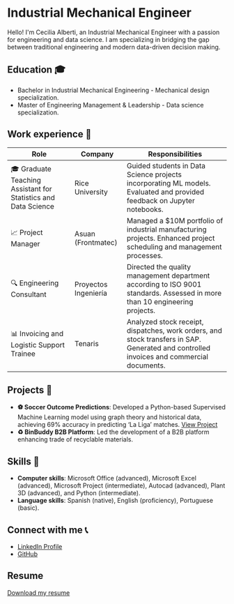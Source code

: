 # Industrial Mechanical Engineer

Hello! I'm Cecilia Alberti, an Industrial Mechanical Engineer with a passion for engineering and data science. I am specializing in bridging the gap between traditional engineering and modern data-driven decision making.


## Education 🎓
-  Bachelor in Industrial Mechanical Engineering - Mechanical design specialization.
-  Master of Engineering Management & Leadership - Data science specialization.


## Work experience 💼

| Role | Company | Responsibilities |
|------|---------|------------------|
| 🎓 Graduate Teaching Assistant for Statistics and Data Science | Rice University | Guided students in Data Science projects incorporating ML models. Evaluated and provided feedback on Jupyter notebooks. |
| 📈 Project Manager | Asuan (Frontmatec) | Managed a $10M portfolio of industrial manufacturing projects. Enhanced project scheduling and management processes. |
| 🔍 Engineering Consultant | Proyectos Ingeniería | Directed the quality management department according to ISO 9001 standards. Assessed in more than 10 engineering projects. |
| 📊 Invoicing and Logistic Support Trainee | Tenaris | Analyzed stock receipt, dispatches, work orders, and stock transfers in SAP. Generated and controlled invoices and commercial documents. |


## Projects 🚀 
- **⚽ Soccer Outcome Predictions**: Developed a Python-based Supervised Machine Learning model using graph theory and historical data, achieving 69% accuracy in predicting ‘La Liga’ matches. [View Project](https://github.com/calbertiboms/SoccerGraphStats)
- **♻ BinBuddy B2B Platform**: Led the development of a B2B platform enhancing trade of recyclable materials. 


## Skills 🔧
- **Computer skills**: Microsoft Office (advanced), Microsoft Excel (advanced), Microsoft Project (intermediate),
Autocad (advanced), Plant 3D (advanced), and Python (intermediate).
- **Language skills**: Spanish (native), English (proficiency), Portuguese (basic).


## Connect with me 📞
- [LinkedIn Profile](https://www.linkedin.com/in/calbertiboms/)
- [GitHub](https://github.com/calbertiboms)

## Resume
[Download my resume](https://github.com/calbertiboms/calbertiboms.github.io/raw/main/resume/Cecilia%20Alberti_Resume.pdf)


